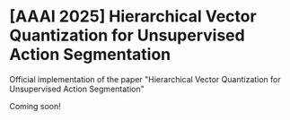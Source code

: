 # [AAAI 2025] Hierarchical Vector Quantization for Unsupervised Action Segmentation
Official implementation of the paper "Hierarchical Vector Quantization for Unsupervised Action Segmentation"

Coming soon!
